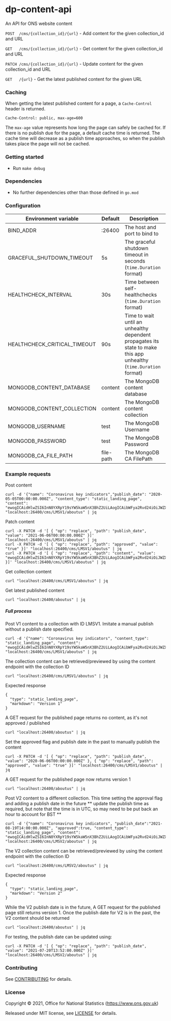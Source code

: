 dp-content-api
================
An API for ONS website content

`POST  /cms/{collection_id}/{url}` - Add content for the given collection_id and URL

`GET   /cms/{collection_id}/{url}` - Get content for the given collection_id and URL 

`PATCH /cms/{collection_id}/{url}` - Update content for the given collection_id and URL

`GET   /{url}` - Get the latest published content for the given URL

### Caching

When getting the latest published content for a page, a `Cache-Control` header is returned. 
```
Cache-Control: public, max-age=600
```
The `max-age` value represents how long the page can safely be cached for.
If there is no publish due for the page, a default cache time is returned. 
The cache time will decrease as a publish time approaches, so when the publish takes place the page will not be cached.

### Getting started

* Run `make debug`

### Dependencies

* No further dependencies other than those defined in `go.mod`

### Configuration

| Environment variable           | Default     | Description
| ------------------------------ | ----------- | -----------
| BIND_ADDR                      | :26400      | The host and port to bind to
| GRACEFUL_SHUTDOWN_TIMEOUT      | 5s          | The graceful shutdown timeout in seconds (`time.Duration` format)
| HEALTHCHECK_INTERVAL           | 30s         | Time between self-healthchecks (`time.Duration` format)
| HEALTHCHECK_CRITICAL_TIMEOUT   | 90s         | Time to wait until an unhealthy dependent propagates its state to make this app unhealthy (`time.Duration` format)
| MONGODB_CONTENT_DATABASE       | content     | The MongoDB content database
| MONGODB_CONTENT_COLLECTION     | content     | The MongoDB content collection
| MONGODB_USERNAME               | test        | The MongoDB Username
| MONGODB_PASSWORD               | test        | The MongoDB Password
| MONGODB_CA_FILE_PATH           | file-path   | The MongoDB CA FilePath

### Example requests

Post content
```
curl -d '{"name": "Coronavirus key indicators","publish_date": "2020-05-05T00:00:00.000Z", "content_type": "static_landing_page", "content": "ewogICAidHlwZSI6InN0YXRpY19sYW5kaW5nX3BhZ2UiLAogICAibWFya2Rvd24iOiJWZXJzaW9uIDEiCn0="}' "localhost:26400/cms/LMSV1/aboutus" | jq
```

Patch content
```
curl -X PATCH -d '[ { "op": "replace", "path": "publish_date", "value": "2021-06-06T00:00:00.000Z" }]' "localhost:26400/cms/LMSV1/aboutus" | jq
curl -X PATCH -d '[ { "op": "replace", "path": "approved", "value": "true" }]' "localhost:26400/cms/LMSV1/aboutus" | jq
curl -X PATCH -d '[ { "op": "replace", "path": "content", "value": "ewogICAidHlwZSI6InN0YXRpY19sYW5kaW5nX3BhZ2UiLAogICAibWFya2Rvd24iOiJWZXJzaW9uIDEiCn0=" }]' "localhost:26400/cms/LMSV1/aboutus" | jq
```

Get collection content
```
curl "localhost:26400/cms/LMSV1/aboutus" | jq
```

Get latest published content

```
curl "localhost:26400/aboutus" | jq
```

##### Full process

Post V1 content to a collection with ID LMSV1. Imitate a manual publish without a publish date specified.
```
curl -d '{"name": "Coronavirus key indicators", "content_type": "static_landing_page", "content": "ewogICAidHlwZSI6InN0YXRpY19sYW5kaW5nX3BhZ2UiLAogICAibWFya2Rvd24iOiJWZXJzaW9uIDEiCn0="}' "localhost:26400/cms/LMSV1/aboutus" | jq
```

The collection content can be retrieved/previewed by using the content endpoint with the collection ID
```
curl "localhost:26400/cms/LMSV1/aboutus" | jq
```
Expected response
```
{
  "type": "static_landing_page",
  "markdown": "Version 1"
}
```

A GET request for the published page returns no content, as it's not approved / published
```
curl "localhost:26400/aboutus" | jq
```

Set the approved flag and publish date in the past to manually publish the content
```
curl -X PATCH -d '[ { "op": "replace", "path": "publish_date", "value": "2020-06-06T00:00:00.000Z" }, { "op": "replace", "path": "approved", "value": "true" }]' "localhost:26400/cms/LMSV1/aboutus" | jq
```

A GET request for the published page now returns version 1
```
curl "localhost:26400/aboutus" | jq
```

Post V2 content to a different collection. This time setting the approval flag and adding a publish date in the future
** update the publish time as required, but note that the time is in UTC, so may need to be put back an hour to account for BST **
```
curl -d '{"name": "Coronavirus key indicators", "publish_date":"2021-08-19T14:00:00.000Z", "approved":true, "content_type": "static_landing_page", "content": "ewogICAidHlwZSI6InN0YXRpY19sYW5kaW5nX3BhZ2UiLAogICAibWFya2Rvd24iOiJWZXJzaW9uIDIiCn0="}' "localhost:26400/cms/LMSV2/aboutus" | jq
```

The V2 collection content can be retrieved/previewed by using the content endpoint with the collection ID
```
curl "localhost:26400/cms/LMSV2/aboutus" | jq
```
Expected response
```
{
  "type": "static_landing_page",
  "markdown": "Version 2"
}
```

While the V2 publish date is in the future, A GET request for the published page still returns version 1.
Once the publish date for V2 is in the past, the V2 content should be returned
```
curl "localhost:26400/aboutus" | jq
```

For testing, the publish date can be updated using:
```
curl -X PATCH -d '[ { "op": "replace", "path": "publish_date", "value": "2021-07-20T13:52:00.000Z" }]' "localhost:26400/cms/LMSV2/aboutus" | jq
```

### Contributing

See [CONTRIBUTING](CONTRIBUTING.md) for details.

### License

Copyright © 2021, Office for National Statistics (https://www.ons.gov.uk)

Released under MIT license, see [LICENSE](LICENSE.md) for details.

